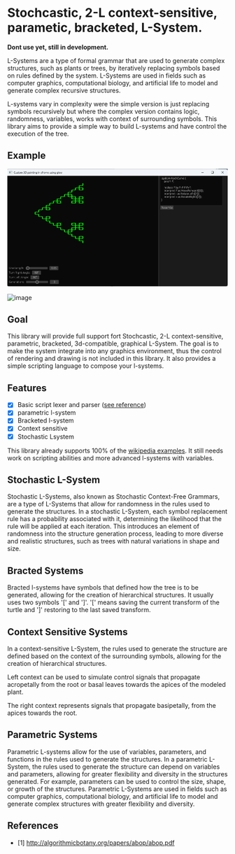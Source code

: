  # Stochcastic, 2-L context-sensitive, parametic, bracketed, L-System.

**Dont use yet, still in development.** 

L-Systems are a type of formal grammar that are used to generate complex structures, such as plants or trees, by iteratively replacing symbols based on rules defined by the system. L-Systems are used in fields such as computer graphics, computational biology, and artificial life to model and generate complex recursive structures.

L-systems vary in complexity were the simple version is just replacing symbols recursively but where the complex version contains logic, randomness, variables, works with context of surrounding symbols. 
This library aims to provide a simple way to build L-systems and have control the execution of the tree.

## Example

<img src="./image/example.png"></img>

![image](https://user-images.githubusercontent.com/19969910/221349321-742c65ae-92a4-478c-9042-d9ed01d7a7ce.png)

## Goal

This library will provide full support fort Stochcastic, 2-L context-sensitive, parametric, bracketed, 3d-compatible, graphical L-System. 
The goal is to make the system integrate into any graphics environment, thus the control of rendering and drawing is not included in this library.
It also provides a simple scripting language to compose your l-systems.

## Features

- [x] Basic script lexer and parser ([see reference](./script_ref.md))
- [x] parametric l-system
- [x] Bracketed l-system
- [x] Context sensitive
- [x] Stochastic Lsystem

This library already supports 100% of the [wikipedia examples](https://en.wikipedia.org/wiki/L-system). 
It still needs work on scripting abilities and more advanced l-systems with variables.

## Stochastic L-System

Stochastic L-Systems, also known as Stochastic Context-Free Grammars, are a type of L-Systems that allow for randomness in the rules used to generate the structures. In a stochastic L-System, each symbol replacement rule has a probability associated with it, determining the likelihood that the rule will be applied at each iteration. This introduces an element of randomness into the structure generation process, leading to more diverse and realistic structures, such as trees with natural variations in shape and size. 

## Bracted Systems

Bracted l-systems have symbols that defined how the tree is to be generated, allowing for the creation of hierarchical structures. 
It usually uses two symbols '[' and ']'. '[' means saving the current transform of the turtle and ']' restoring to the last saved transform. 

## Context Sensitive Systems

In a context-sensitive L-System, the rules used to generate the structure are defined based on the context of the surrounding symbols, allowing for the creation of hierarchical structures.

Left context can be used to simulate control signals that propagate acropetally from the root or basal leaves towards the apices of the modeled plant.

The right context represents signals that propagate basipetally, from the apices towards the root.

## Parametric Systems

Parametric L-systems allow for the use of variables, parameters, and functions in the rules used to generate the structures. In a parametric L-System, the rules used to generate the structure can depend on variables and parameters, allowing for greater flexibility and diversity in the structures generated. For example, parameters can be used to control the size, shape, or growth of the structures. Parametric L-Systems are used in fields such as computer graphics, computational biology, and artificial life to model and generate complex structures with greater flexibility and diversity.

## References 

- [1] http://algorithmicbotany.org/papers/abop/abop.pdf